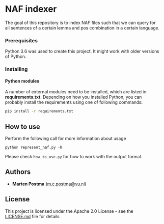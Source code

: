 # NAF indexer

The goal of this repository is to index NAF files such that we
can query for all sentences of a certain lemma and pos combination in a certain language.

### Prerequisites

Python 3.6 was used to create this project. It might work with older versions of Python.

### Installing


#### Python modules

A number of external modules need to be installed, which are listed in **requirements.txt**.
Depending on how you installed Python, you can probably install the requirements using one of following commands:
```bash
pip install -r requirements.txt
```

## How to use
Perform the following call for more information about usage
```
python represent_naf.py -h
```

Please check `how_to_use.py` for how to work with the output format.
    
## Authors
* **Marten Postma** (m.c.postma@vu.nl)

## License
This project is licensed under the Apache 2.0 License - see the [LICENSE.md](LICENSE.md) file for details
